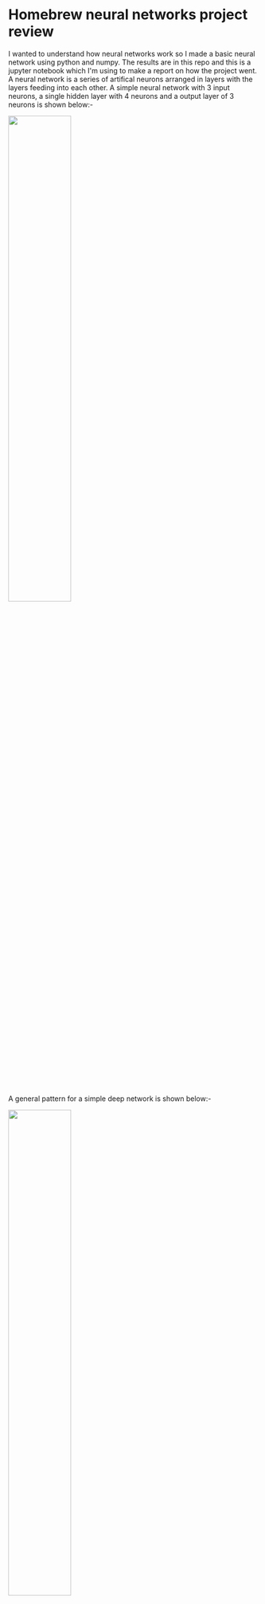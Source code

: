 
<h1>Homebrew neural networks project review</h1>

I wanted to understand how neural networks work so I made a basic neural network using python and numpy. The results are in this repo and this is a jupyter notebook which I'm using to make a report on how the project went. A neural network is a series of artifical neurons arranged in layers with the layers feeding into each other. A simple neural network with 3 input neurons, a single hidden layer with 4 neurons and a output layer of 3 neurons is shown below:-

<img src="./example_simple_neural_network.png" width=50% align="middle">

A general pattern for a simple deep network is shown below:-

<img src="./neural_network_example_image.png" width=50% aligh="middle">

The input data is encoded in the input vector so the number of input neurons is fixed to the length of your input vector and the number of output neurons is the number of potential final states, e.g. if we wanted to classify pictures of numbers there would be 10 output neurons, one to give a confidence for each number 0-9. The hidden neurons are there to improve the performance of the network and getting the right number of hidden neurons and hidden layers for your task is a bit of an art.

The individual neurons are mathematical functions that combine the outputs from the previous layer, a weight unique to that neuron and a bias to produce an output for the neuron which is passed to the next layer. These factors are combined in a variable refered to here as z, the transfer function which is described below.

$z = (\sum w_{i} * x_{i}) + b_{i}$

Here $w_{i}$ and $x_{i}$ are the weights and these inputs for the neuron respectively where i indicates the neuron in the layer. This transfer function is then subjected to some activation function which is chosen when you set up the network. In this example I've used the sigmoid function shown below

$\sigma = \frac{1}{1 + e^{-z}}$

This function is plotted in the python cell below:-


```python
import matplotlib.pyplot as plt
import numpy as np


x = [float(i - 50)/10 for i in range(0, 101)]

y = [1/(1 + np.exp(-z)) for z in x]


plt.figure()
plt.plot(x, y, 'b-')
plt.title('Sigmoid function')
plt.xlabel('input')
plt.ylabel('output')
plt.show()

```


![png](Neural_Network_project_review_files/Neural_Network_project_review_1_0.png)


When combining the neurons into layers life is much easier if you use matrix multiplication to feed data through the network. So when we initialise the network we will save the weights and biases in a series of matrices, the weights are stored in a 3rd order tensor and the biases in a 2nd order tensor. Each neuron will have as many weights as there are neurons in the layer before and one bias. This means that to describe the weights for a layer we need a 2nd order tensor (like a 2d matrix if your not familiar with calling things tensors) and a 1st order tensor (like a vector) to describe the biases for a layer. You should have a play with the code in the block below to get a more intuative feel for how this works. It contains a class N_network which takes in a list of integers and creates the basic framework for a neural network. 

Have a play around with setting up a network and examining the shape of its weight and bias tensors, get a feel for how I put it together and for how I've encoded the weights and biases for the neurons in each layer. The variables A and Z will come into play when we start passing data through a neural network.


```python
import numpy as np

class N_network:
    
    #initialise the matrix. This v.basic network can only work with simple
    #neurons applying a preset sigmoid function. No split layers/convolutions
    #/RNN etc.
    def __init__(self, layer_matrix):
        
        self.cost = []
        #layer matrix will contain a list of numbers with a number for the number
        #of nodes in each layer

        
        #work through the requested layers generating weights and biases for each layer
        weights = []
        biases = []
        for layer_no, layer in enumerate(layer_matrix[1:]):
            
            #generate weights for the layer with a maximum value of 0.05
            lay_weights = np.random.rand(layer_matrix[layer_no], layer) * 0.05
            
            #generate biases for the layer
            lay_bias = np.random.rand(layer_matrix[layer_no + 1])
            
            #save the layers weights and biases in matrices
            weights.append(np.matrix(lay_weights))
            biases.append(np.matrix(lay_bias))

        
        #set weights and biases as a properties of the network
        self.ws = weights
        self.bs = biases

        #save the shape of the network for easy access
        self.shape = layer_matrix
        
        #These variables are used to store data as it is passed through the network
        self.Z = []
        self.A = []
        
#Set the shape of an example network using a vector
example_network_shape = [3, 4, 3]

#Generate the example network
net = N_network(example_network_shape)


show_layer = 0

print("Shape of the weights tensor for layer %d"%show_layer)
print(np.shape(net.ws[show_layer]))

print("Shape of the biases tensor for layer %d"%show_layer)
print(np.shape(net.bs[show_layer]))
```

    Shape of the weights for layer 0
    (3, 4)
    Shape of the biases for layer 0
    (1, 4)


Now that we've initialised a neural network we should pass some data through. Trying to write code to process the result for each neuron separately using lists would be a huge pain in the arse (trust me I've tried) so instead we're going to use matrix multiplication, as enacted in the numpy module, to handle all that crap for us. We want to input a vector X and get back a vector Y which will be our output. 


To find the transfer function, z, for a given layer j we will multiply the result from the layer before by the weights matrix and add the bias matrix, simple enough and expressed in the following equation:

$z^{(j)} = A^{(j)}*W^{(j)} + B^{(j)}$

Here A is the output from the prevous layer after the activation function has been applied which, expressed mathematically using the sigmoid function we've chosen, means:

$A^{(j+1)} = \sigma(z^{(j)})$

We can then turn this into python script using the function shown below, which is a function of the neural network class.


```python
def feed_forward(self, X):

    a = X

    for layer, w in enumerate(self.ws):

        #use matrix maths to find the value of z for each node in the layer
        #then apply the bias
        z = a * w + self.bs[layer]

        self.Z.append(z)

        #apply the sigmoid function to the result of the matrix calculation
        #to find the neuron output for each node
        a = sig(z)

        self.A.append(a)


    return a
```

This is all well and good but we initialised the network with nothing but random numbers between 0 and 0.05, where does the learning come into this deep learning dodad. In order to 'teach' the neural network we have to use a method known as gradient descent. This is where the mathematics gets interesting however in writing the maths out I quickly got bored so you'd be better off going to find the derevation elsewhere since the following is copied into the notebook as quickly as possible and is probably full of typos and horrible writing. It should give you a general idea of the process of finding the gradients however. If we look at the result from our neural network and then compare it to the result we wanted to get we can find a 'cost', a measure of how well the network performed. Here we are going to define the cost, C as follows:

$C =  \frac{1}{2} (\hat{Y} - Y)^{2}$

Where $\hat{Y}$ is the output from the neural network and Y is the expected result. We square the result so that when we sum the costs from several results we always get a positive result. The factor of $\frac{1}{2}$ is there for reasons that will become apparant later.

In order to understand how gradient decent works we will have to think of this value C as our elevation in an n-dimentional plane. If n were 2 we would have a valley in a 3 dimensional world just like our own. The point of gradient decent is to decide which way we should go in the world to go downhill. This is easy to visualise when n is 2 as finding the way downhill in the hills. When we look at neural networks we are trying to find the way downhill in a valley where every one of our parameters, each weight and each bias is a dimension we might want to move in to find a way to the bottom of the hill. This means we can't just pick a direction and try it otherwise it would take till the end of time to find our way down the hill. So what we do is we measure the 'flatness' of the ground, which is to say we measure the rate of change of elevation below our feet. We differentiate the ground in order to detemine which way is downhill and then we go this way.

In order to do this we have to differentiate our cost by our weights and our biases, so we have to find:

$\frac{\partial C}{\partial W^{(j)}}$

and 

$\frac{\partial C}{\partial B^{(j)}}$

where j is the layer number.

Lets find the result for the weights first.

<h3> Finding the gradient for the weights </h3>

To calculate how we're going to change the weights we are going to calculate how the cost changes as we change the weights. This will tell us which direction to move in to go "downhill", we then multiply this value by a factor $\nu$, in the example code set to 0.05, and then add the result to the existing weights to improve the model slightly. We find this gradient using the equation below:

$\frac{\partial C}{\partial W^{(f)}} = \frac{1}{2}\frac{\partial \sum(Y - \hat{Y})^{2}}{\partial W^{(f)}}$


Now in order to make this into something we can calculate we are going to need to use the chain rule. The first substitution we will make is $u=Y - \hat{Y}$ meaning that, thanks to the chain rule, $\frac{\partial C}{\partial W^{(f)}}$ becomes:

$\frac{\partial C}{\partial W^{(f)}} = \sum(Y-\hat{Y})(-\frac{\partial \hat{Y}}{\partial W^{(f)}})$

Since Y is a constant it vanishes and the square eliminates the $\frac{1}{2}$ factor, this is why we included it earlier, to clean things up now. We took the summation out to tidy things up but remember its there but we removed it because it doesn't change the differentiation.

Now we need to find the result of $\frac{\partial \hat{Y}}{\partial W^{(f)}}$, the gradient of the output with respect to the weights in the final layer. In order to do this we need to use the chain rule again giving us:

$\frac{\partial \hat{Y}}{\partial W^{(f)}}=\frac{\partial \hat{Y}}{\partial z^{(f)}}\frac{\partial z^{(f)}}{\partial W^{(f)}}$

Now we can express $\hat{Y}$ in terms of $z^{(f)}$ as:

$\hat{Y} = \sigma(z^{(f)})$

This means we can find a value for $\frac{\partial \hat{Y}}{\partial z^{(f)}}$ by differentiating sigma by z, yielding:

$\sigma '(z) = \frac{e^{-z}}{(1 + e^{-z})^{2}}$

Now to find the value of $\frac{\partial z^{(f)}}{\partial W^{(f)}}$ we have to bear in mind that we defined z as:

$z = A^{(j)}*W^{(j)} + B^{(j)}$

so $\frac{\partial z^{(f)}}{\partial W^{(f)}}$ must be equal to $A^{f}$. We now have everything we need to find a numerical value for $\frac{\partial J}{\partial W^{(f)}}$:

$\frac{\partial C}{\partial W^{(f)}} = -(Y-\hat{Y})\sigma '(z^{(f)}) A^{(f)}$

Use the transpose of $A^{(f)}$ to get the matrix multiplications to work and put the sum back in to get:

$\frac{\partial C}{\partial W^{(f)}} = -A^{(f) T}\sigma '(z^{(f)})\sum(Y-\hat{Y})$

now define an error function $\delta^{(f)} = \sigma '(z^{(f)})\sum(Y-\hat{Y})$ and we have the change we must make to the weights in our backmost layer:-

$\frac{\partial C}{\partial W^{(f)}} = -A^{(f) T} \delta^{(f)}$

Now we want to find $\frac{\partial C}{\partial W^{(j)}}$ for the other layers. We do this by moving backwards through the network, hence back propagation. Calculating $\frac{\partial C}{\partial W^{f-1}}$ is computed in a similar way to $\frac{\partial C}{\partial W^{f}}$ except we now find:-

$\frac{\partial C}{\partial W^{(f-1)}} = -(Y-\hat{Y})(\sigma '(z^{(f)})(\frac{\partial z^{(f)}}{\partial W^{(f-1)}})$

If we subsistitue $\delta^{(f)}$ in here we have:

$\frac{\partial C}{\partial W^{(f-1)}} = \delta^{(f)}\frac{\partial z^{(f)}}{\partial A^{f-1}}\frac{\partial A^{(f)}}{\partial W^{(f-1)}}$

We make the substitution $\frac{\partial z^{(f)}}{\partial A^{f-1}} = W^{(f)T}$ leaving us with

$\frac{\partial C}{\partial W^{(f-1)}} = \delta^{(f)}(W^{(f)T})\frac{\partial A^{(f)}}{\partial W^{(f-1)}}$

Now we want to get rid of that $\frac{\partial A^{(f)}}{\partial W^{(f-1)}}$, we are going to do this by first expanding out using the chain rule again:-


$\frac{\partial A^{(f)}}{\partial W^{(f-1)}} = \frac{\partial A^{(f)}}{\partial z^{(f-1)}}\frac{\partial z^{(f-1)}}{\partial W^{(f-1)}}$

subing this back in we end up with 

$\frac{\partial C}{\partial W^{(f-1)}} = \delta^{f} W^{(f)T} \sigma '(z^{(f-1)}) \frac{\partial z^{(f-1)}}{\partial W^{(f-1)}}$

Then by subsitiuting $\frac{\partial z^{(f-1)}}{\partial W^{(f-1)}}$ for $A^{(f-1)}$ as we did in the first layer we're left with something we can compute

$\frac{\partial C}{\partial W^{(f-1)}} = \delta^{f} W^{(f)T} \sigma '(z^{(f-1)}) A^{(f-1)}$

Which we can simplify using $\delta^{f-1}$ to give the gradient for the layer as:-

$\frac{\partial C}{\partial W^{(f-1)}} = A^{(f-1)T} \delta^{f-1}$.

These values $\delta^{j}$ may seem arbitary however in the next section they will make life much easier.

<h3> Finding the gradient for the biases </h3>

When we calculate $\frac{\partial C}{\partial B^{(f)}}$ we find, due to the facts that there is only one bias per node and that B and z are liniarly dependent upon one another we can write the bias gradient for the final layer as:-

$\frac{\partial C}{\partial B^{(f)}} = \delta^{(f)}$

and when we perform back propogation this continues and we can simply state that:

$\frac{\partial C}{\partial B^{(j)}} = \delta^{(j)}$

making the calculations of bias gradients easy. This process is shown for both weights and biases in the code block below where the weight and bias gradients are calculated for a single epoch.


```python
def run_one_epoch(self, input_data, target_data, nu):

    [deltas, dJdWs, dJddi] = self.find_one_epoch(input_data, target_data)

    for layer_no, dJdW in enumerate(dJdWs):

        self.ws[layer_no] = self.ws[layer_no] - (nu * dJdW)

    for layer_no, dJdb in enumerate(dJddi):

        self.bs[layer_no] = self.bs[layer_no] - (nu * sum(dJdb))


    Y_hat = self.feed_forward(input_data)

    test_C = Y_hat - target_data

    cost = np.sum(abs(test_C))/len(test_C)

    return [cost, dJdWs]
```

The data we're going to be using to test our network is the MNIST handwritten digit dataset. I am using the set stored in the csv found here https://pjreddie.com/projects/mnist-in-csv/ but you can see an example of loading and displaying this data below:-


```python
import numpy as np

import matplotlib.pyplot as plt

import numpy_neural_net_tools as nnn

def show_an_X(X, row_no):
    
    dat = np.array(X)[row_no]
    dat_rows = []
    
    for i, d in enumerate(dat):
    
        if i % 28 == 0:
            
            dat_rows.append([])
            
        dat_rows[-1].append(d)
    
    img = np.array(dat_rows)
    
    print(np.shape(dat_rows))
    
    plt.figure()
    plt.imshow(img, cmap='gray')

print("Running this specific window")

example_filename = './mnist_example.csv'
    
example_rows = nnn.load_csv(example_filename)


[X, Y] = nnn.process_rows4neural_net(example_rows)

print(Y[0])

show_an_X(X, 0)
```

    Running this specific window
    [[ 0.  0.  0.  0.  0.  0.  0.  1.  0.  0.]]
    (28, 28)



![png](Neural_Network_project_review_files/Neural_Network_project_review_9_1.png)


An example code for making and running a neural network using my crappy code is shown below. I've tried to make it as simple as possible for myself but you may disagree. Also worth noting is that my code can only do a simple deep network and is therefore not remotly flexable. If you want to use this code and this jupyter notebbook for anything readd the code in the repository as a guide for how neural networks work but make sure you supplement that with a LOT of your own reading. In writing out the maths here I quickly lost patience and just started copying up not going back to find typos so give it a once over but if you see something diferent elsewhere go with that.


```python
import numpy as np

import matplotlib.pyplot as plt

import numpy_neural_net_tools as nnn


test_filename = './MNIST_digit_dataset/mnist_test.csv'

train_filename = './MNIST_digit_dataset/mnist_train.csv'

print('loading csvs')

#train_rows = load_csv(train_filename)

train_rows = load_csv(train_filename)


[train_X, train_target] = process_rows4neural_net(train_rows)

print('Loaded train data')

test_rows = load_csv(test_filename)

[test_X, test_target] = process_rows4neural_net(test_rows)

print('test data')

#Test with the more complex data

eg_shape = [784, 300, 10]

#training rate
nu = 0.005

#initialise the network
net = N_network(eg_shape)

print('training')

cost = net.run_back_prop_batch(train_X, train_target, test_X, test_target, 20000, nu)

print("Final cost is:- %f"%float(cost))

#Lets find out how many it got wrong

result = net.feed_forward(test_X)

wrongs = 0
for i, y in enumerate(result):
    
    if np.argmax(result[i]) != np.argmax(test_target[i]):
        wrongs += 1
        
per = float(wrongs)/len(result) * 100
print("Got the wrong answer %d times, %d%% of the time"%(wrongs, per))

#plot the cost over the training
import matplotlib.pyplot as plt

plt.figure()
plt.plot(net.cost)
plt.title('Training results on MNIST dataset')
plt.xlabel('epoch')
plt.ylabel('cost')
plt.show()

```

<h2>Lessons learned</h2>

* Initial weights should be small, otherwise the network saturates and refuses to learn anything
* If your doing neural networks for god sake use matricies. In my first attempt I tried using lists and the indexing very quickly got very confusing
* DIY neural networks run crazy slow. Use tensorflow/keras/pytorch/whatever framework built by someone who's full time job is this shit. They handled the optimisation so you don't have to
* Biases are actually really powerful and quite easy to implement
* Data pre-processing is an arse, everything has to be between the limits of the activation function otherwise it saturates and refuses to learn anything

<h2>Final thoughts</h2>

I'm going to call this project a success and move on. There's other stuff I could do like implement different activation functions, add a momentum to the training, create a GUI to show the training process, try to create convolutional layers or try and make networks to do some different things but I've already spent way to long on this project (mostly due to procrastination naturally). If for some insane reason you want to expand my horrible code go ahead and clone the repo and play arround with it locally but since this I did this project for me and only posted it to github so it wouldn't feel like a massive waste of time so I don't really want to hear about what your up to. Also if you do do that, for the love of god why. Use a proper framework like tensorflow/keras/pytorch. Anyway, references:

1. https://en.wikipedia.org/wiki/Neural_Network
2. http://neuralnetworksanddeeplearning.com/
3. https://www.youtube.com/watch?v=bxe2T-V8XRs
4. https://www.tensorflow.org/
5. https://keras.io/
6. http://pytorch.org/
